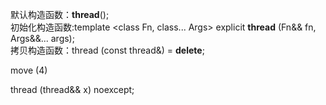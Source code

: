 默认构造函数：**thread**();  
初始化构造函数:template <class Fn, class... Args> explicit **thread** (Fn&& fn, Args&&... args);  
拷贝构造函数：thread (const thread&) = **delete**;  

move (4) 	 

thread (thread&& x) noexcept;  
